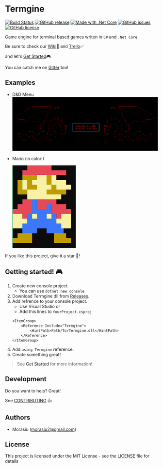 # Termgine

[![Build Status](https://travis-ci.com/Morasiu/Termgine.svg?branch=master)](https://travis-ci.com/Morasiu/Termgine)
[![GitHub release](https://img.shields.io/github/tag/Morasiu/Termgine.svg)](https://github.com/Morasiu/Termgine/tags)
[![Made with .Net Core](https://img.shields.io/badge/Made%20with-.Net%20Core-blue.svg)](https://dotnet.microsoft.com/)
[![GitHub issues](https://img.shields.io/github/issues/Morasiu/Termgine.svg)](https://GitHub.com/Morasiu/Termgine/issues/)
[![GitHub license](https://img.shields.io/github/license/Morasiu/Termgine.svg)](https://github.com/Morasiu/Termgine/blob/master/LICENSE)

Game engine for terminal based games writen in `C#` and `.Net Core`

Be sure to check our [Wiki](https://github.com/Morasiu/Termgine/wiki)📖 and [Trello](https://trello.com/b/1EpbQfUH/termgine)✅

and let's [Get Started](https://github.com/Morasiu/Termgine/wiki/GetStarted)🎮

You can catch me on [Gitter](https://gitter.im/Termgine) too!
## Examples
* D&D Menu
  ![D&D](Docs/D&D_menu.png)


* Mario (in color!)

  ![Mario](Docs/mario.PNG)


If you like this project, give it a star 🌟!

## Getting started! 🎮

1. Create new console project.
   * You can use `dotnet new console`
2. Download Termgine dll from [Releases](https://github.com/Morasiu/Termgine/releases).
3. Add refrence to your console project.
   * Use Visual Studio or
   * Add this lines to `YourProject.csproj`
    ```
    <ItemGroup>
        <Reference Include="Termgine">
            <HintPath>Path/To/Termgine.dll</HintPath>
        </Reference>
    </ItemGroup>
    ```
4. Add `using Termgine` reference.
5. Create something great!

> See [Get Started](https://github.com/Morasiu/Termgine/wiki/GetStarted) for more information!

## Development

Do you want to help? Great!

See [CONTRIBUTING](https://github.com/Morasiu/Termgine/blob/master/Docs/CONTRIBUTING.md) 👍

## Authors

* Morasiu (morasiu2@gmail.com)

## License

This project is licensed under the MIT License - see the [LICENSE](LICENSE) file for details
